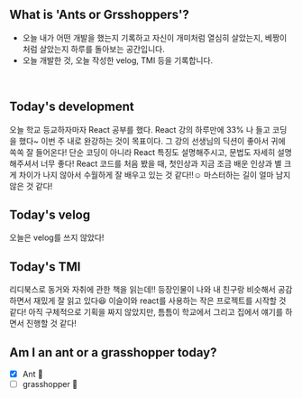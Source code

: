 ## What is 'Ants or Grsshoppers'?
* 오늘 내가 어떤 개발을 했는지 기록하고 자신이 개미처럼 열심히 살았는지, 베짱이처럼 살았는지 하루를 돌아보는 공간입니다.
* 오늘 개발한 것, 오늘 작성한 velog, TMI 등을 기록합니다.

<br>

## Today's development
오늘 학교 등교하자마자 React 공부를 했다. 
React 강의 하루만에 33% 나 들고 코딩을 했다~ 
이번 주 내로 완강하는 것이 목표이다. 그 강의 선생님의 딕션이 좋아서 귀에 쏙쏙 잘 들어온다! 단순 코딩이 아니라 React 특징도 설명해주시고, 문법도 자세히 설명해주셔서 너무 좋다! React 코드를 처음 봤을 때, 첫인상과 지금 조금 배운 인상과 별 크게 차이가 나지 않아서 수월하게 잘 배우고 있는 것 같다!!☺ 마스터하는 길이 얼마 남지 않은 것 같다!

## Today's velog
오늘은 velog를 쓰지 않았다!

## Today's TMI
리디북스로 동거와 자취에 관한 책을 읽는데!! 등장인물이 나와 내 친구랑 비슷해서 공감하면서 재밌게 잘 읽고 있다😆
이슬이와 react를 사용하는 작은 프로젝트를 시작할 것 같다! 아직 구체적으로 기획을 짜지 않았지만, 틈틈이 학교에서 그리고 집에서 얘기를 하면서 진행할 것 같다!


## Am I an ant or a grasshopper today?
- [x] Ant 🐜
- [ ] grasshopper 🦗
